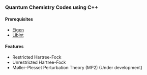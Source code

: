 ### Quantum Chemistry Codes using C++

#### Prerequisites
- [Eigen](https://eigen.tuxfamily.org/index.php?title=Main_Page) 
- [Libint](https://github.com/evaleev/libint)

#### Features
- Restricted Hartree-Fock
- Unrestricted Hartree-Fock
- Møller–Plesset Perturbation Theory (MP2) (Under development)
